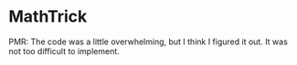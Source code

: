 # MathTrick
PMR: 
The code was a little overwhelming, but I think I figured it out. It was not too difficult to implement.
